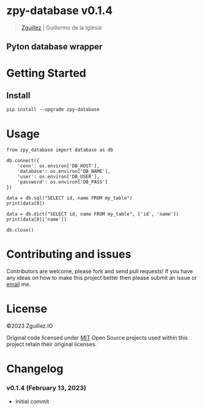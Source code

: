 # zpy-database v0.1.4

> [Zguillez](https://zguillez.io) | Guillermo de la Iglesia

## Pyton database wrapper

# Getting Started

## Install

```
pip install --upgrade zpy-database
```

# Usage

```
from zpy_database import database as db

db.connect({
    'conn': os.environ['DB_HOST'],
    'database': os.environ['DB_NAME'],
    'user': os.environ['DB_USER'],
    'password': os.environ['DB_PASS']
})
```

```
data = db.sql("SELECT id, name FROM my_table")
print(data[0])
```

```
data = db.dict("SELECT id, name FROM my_table", ['id', 'name'])
print(data[0]['name'])
```

```
db.close()
```

# Contributing and issues

Contributors are welcome, please fork and send pull requests! If you have any ideas on how to make this project better
then please submit an issue or [email](mailto:guillermo@delaiglesia.email) me.

# License

©2023 Zguillez.IO

Original code licensed under [MIT](https://en.wikipedia.org/wiki/MIT_License) Open Source projects used within this
project retain their original licenses.

# Changelog

### v0.1.4 (February 13, 2023)

* Initial commit

